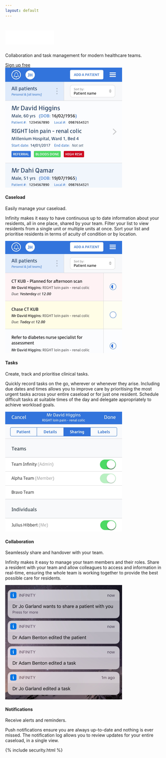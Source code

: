 ```yaml
---
layout: default
---
```


<div class="section persona-bg persona-bg-carer">
  <div class="container">
    <div class="tagline tagline-alt">
      <h1 class="heading">
        <img src="/assets/images/infinity.png" height="45">
      </h1>
      <p>
        Collaboration and task management for modern healthcare teams.
      </p>
      <a class="btn btn-lg btn-ih-alt" href="/signup">Sign up free</a>
    </div>
  </div>
</div>

<div class="section features">
	<div class="container">
		<div class="row feature-item justify-content-center">
			<div class="col-md-5 push-md-5 text-center text-md-right">
				<img src="assets/images/patient-lists.png" width="375" class="img-fluid rounded">
			</div>
			<div class="col-md-5 pull-md-5 text-center text-md-left">
				<h4 class="feature-title">Caseload</h4>
				<p>Easily manage your caseload.</p>
				<p>Infinity makes it easy to have continuous up to date information about your residents, all in one place, shared by your team. Filter your list to view residents from a single unit or multiple units at once. Sort your list and prioritise residents in terms of acuity of condition or by location.</p>
			</div>
		</div>
		<div class="row feature-item justify-content-center">
			<div class="col-md-5 text-center text-md-left">
				<img src="assets/images/tasks.png" width="375" class="img-fluid rounded">
			</div>
			<div class="col-md-5 text-center text-md-left">
				<h4 class="feature-title">Tasks</h4>
				<p>Create, track and prioritise clinical tasks.</p>
				<p>Quickly record tasks on the go, wherever or whenever they arise. Including due dates and times allows you to improve care by prioritising the most urgent tasks across your entire caseload or for just one resident. Schedule difficult tasks at suitable times of the day and delegate appropriately to achieve workload goals.</p>
			</div>
		</div>
		<div class="row feature-item justify-content-center">
			<div class="col-md-5 push-md-5 text-center text-md-right">
				<img src="assets/images/collaboration.png" width="375" class="img-fluid rounded">
			</div>
			<div class="col-md-5 pull-md-5 text-center text-md-left">
				<h4 class="feature-title">Collaboration</h4>
				<p>Seamlessly share and handover with your team.</p>
				<p>Infinity makes it easy to manage your team members and their roles. Share a resident with your team and allow colleagues to access and   information in real-time, ensuring the whole team is working together to provide the best possible care for residents.</p>
			</div>
		</div>
		<div class="row feature-item justify-content-center">
			<div class="col-md-5 text-center text-md-left">
				<img src="assets/images/notifications.png" width="375" class="img-fluid rounded">
			</div>
			<div class="col-md-5 text-center text-md-left">
				<h4 class="feature-title">Notifications</h4>
				<p>Receive alerts and reminders.</p>
				<p>Push notifications ensure you are always up-to-date and nothing is ever missed. The notification log allows you to review updates for your entire caseload, in a single view.</p>
			</div>
		</div>
	</div>
</div>

{% include security.html %}
